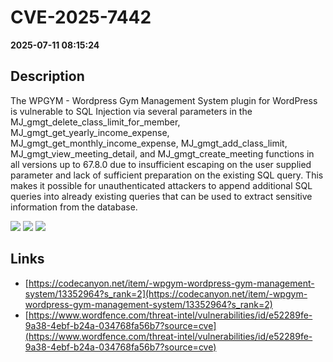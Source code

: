 # CVE-2025-7442

**2025-07-11 08:15:24**

## Description
The WPGYM - Wordpress Gym Management System plugin for WordPress is vulnerable to SQL Injection via several parameters in the MJ_gmgt_delete_class_limit_for_member, MJ_gmgt_get_yearly_income_expense, MJ_gmgt_get_monthly_income_expense, MJ_gmgt_add_class_limit, MJ_gmgt_view_meeting_detail, and MJ_gmgt_create_meeting functions in all versions up to 67.8.0 due to insufficient escaping on the user supplied parameter and lack of sufficient preparation on the existing SQL query.  This makes it possible for unauthenticated attackers to append additional SQL queries into already existing queries that can be used to extract sensitive information from the database.

![](https://img.shields.io/static/v1?label=Score&message=7.5&color=red)
![](https://img.shields.io/static/v1?label=Severity&message=HIGH&color=red)
![](https://img.shields.io/static/v1?label=CWE&message=SQL&color=green)

## Links
- [https://codecanyon.net/item/-wpgym-wordpress-gym-management-system/13352964?s_rank=2](https://codecanyon.net/item/-wpgym-wordpress-gym-management-system/13352964?s_rank=2)
- [https://www.wordfence.com/threat-intel/vulnerabilities/id/e52289fe-9a38-4ebf-b24a-034768fa56b7?source=cve](https://www.wordfence.com/threat-intel/vulnerabilities/id/e52289fe-9a38-4ebf-b24a-034768fa56b7?source=cve)
